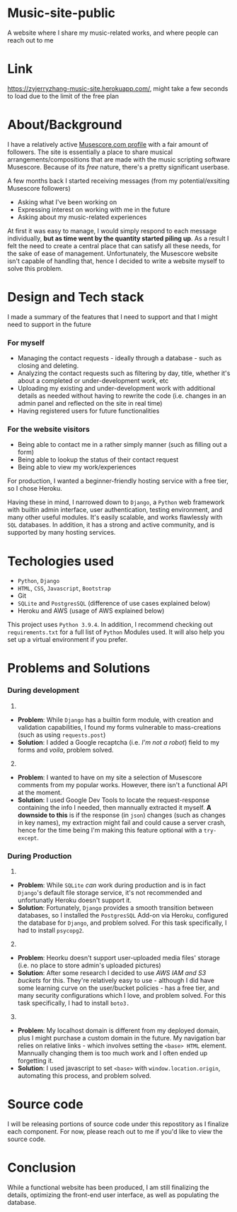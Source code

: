 # Music-site-public

A website where I share my music-related works, and where people can reach out to me

# Link

 https://zyjerryzhang-music-site.herokuapp.com/, might take a few seconds to load due to the limit of the free plan

# About/Background

 I have a relatively active [Musescore.com profile](https://musescore.com/thetalljerry) with a fair amount of followers. The site is essentially a place to share musical arrangements/compositions that are made with the music scripting software Musescore. Because of its _free_ nature, there's a pretty significant userbase. 

 A few months back I started receiving messages (from my potential/exsiting Musescore followers)
* Asking what I've been working on
* Expressing interest on working with me in the future
* Asking about my music-related experiences

 At first it was easy to manage, I would simply respond to each message individually, **but as time went by the quantity started piling up**. As a result I felt the need to create a central place that can satisfy all these needs, for the sake of ease of management. Unfortunately, the Musescore website isn't capable of handling that, hence I decided to write a website myself to solve this problem. 

# Design and Tech stack

 I made a summary of the features that I need to support and that I might need to support in the future

### For myself
* Managing the contact requests - ideally through a database - such as closing and deleting. 
* Analyzing the contact requests such as filtering by day, title, whether it's about a completed or under-development work, etc
* Uploading my existing and under-development work with additional details as needed without having to rewrite the code (i.e. changes in an admin panel and reflected on the site in real time)
* Having registered users for future functionalities
### For the website visitors
* Being able to contact me in a rather simply manner (such as filling out a form)
* Being able to lookup the status of their contact request
* Being able to view my work/experiences

 For production, I wanted a beginner-friendly hosting service with a free tier, so I chose Heroku. 

 Having these in mind, I narrowed down to `Django`, a `Python` web framework with builtin admin interface, user authentication, testing environment, and many other useful modules. It's easily scalable, and works flawlessly with `SQL` databases. In addition, it has a strong and active community, and is supported by many hosting services. 

# Techologies used
* `Python`, `Django`
* `HTML`, `CSS`, `Javascript`, `Bootstrap`
*  Git
* `SQLite` and `PostgresSQL` (difference of use cases explained below)
* Heroku and AWS (usage of AWS explained below)

 This project uses `Python 3.9.4`. In addition, I recommend checking out `requirements.txt` for a full list of `Python` Modules used. It will also help you set up a virtual environment if you prefer. 

# Problems and Solutions

### During development

1. 
* **Problem**: While `Django` has a builtin form module, with creation and validation capabilities, I found my forms vulnerable to mass-creations (such as using  `requests.post`)
* **Solution**: I added a Google recaptcha (i.e. _I'm not a robot_) field to my forms and  _voila_, problem solved. 

2.
* **Problem**: I wanted to have on my site a selection of Musescore comments from my popular works. However, there isn't a functional API at the moment. 
* **Solution**: I used Google Dev Tools to locate the request-response containing the info I needed, then mannually extracted it myself. **A downside to this** is if the response (in `json`) changes (such as changes in key names), my extraction might fail and could cause a server crash, hence for the time being I'm making this feature optional with a `try-except`. 

### During Production

 1.
* **Problem**: While `SQLite` *can* work during production and is in fact `Django`'s default file storage service, it's not recommended and unfortunatly Heroku doesn't support it. 
* **Solution**: Fortunately, `Django` provides a smooth transition between databases, so I installed the `PostgresSQL` Add-on via Heroku, configured the database for `Django`, and problem solved. For this task specifically, I had to install `psycopg2`.

 2.
* **Problem**: Heorku doesn't support user-uploaded media files' storage (i.e. no place to store admin's uploaded pictures)
* **Solution**: After some research I decided to use _AWS IAM and S3 buckets_ for this. They're relatively easy to use - although I did have some learning curve on the user/bucket policies - has a free tier, and many security configurations which I love, and problem solved. For this task specifically, I had to install `boto3.`

 3.
* **Problem**: My localhost domain is different from my deployed domain, plus I might purchase a custom domain in the future. My navigation bar relies on relative links - which involves setting the `<base> HTML` element. Mannually changing them is too much work and I often ended up forgetting it. 
* **Solution**: I used javascript to set `<base>` with `window.location.origin`, automating this process, and problem solved. 

# Source code

 I will be releasing portions of source code under this repostitory as I finalize each component. For now, please reach out to me if you'd like to view the source code. 

# Conclusion

 While a functional website has been produced, I am still finalizing the details, optimizing the front-end user interface, as well as populating the database.
